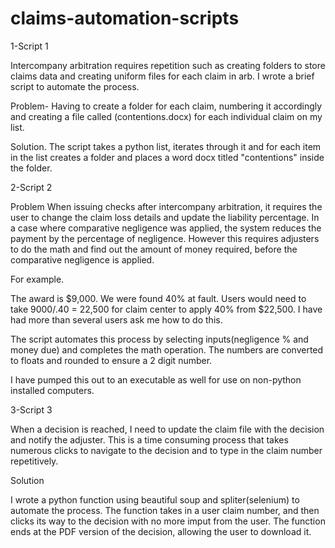 # claims-automation-scripts


1-Script 1

Intercompany arbitration requires repetition such as creating folders to store claims data and creating uniform files for each claim in arb. I wrote a brief script to automate the process. 

Problem- Having to create a folder for each claim, numbering it accordingly and creating a file called (contentions.docx) for each individual claim on my list. 

Solution. 
The script takes a python list, iterates through it and for each item in the list creates a folder and places a word docx titled "contentions" inside the folder. 

2-Script 2


Problem
When issuing checks after intercompany arbitration, it requires the user to change the claim loss details and update the liability percentage. In a case where comparative negligence was applied, the system reduces the payment by the percentage of negligence. However
this requires adjusters to do the math and find out the amount of money required, before the comparative negligence is applied. 

For example. 

The award is $9,000. We were found 40% at fault. 
Users would need to take 9000/.40 = 22,500 for claim center to apply 40% from $22,500. I have had more than several users ask me how to do this. 

The script automates this process by selecting inputs(negligence % and money due) and completes the math operation. 
The numbers are converted to floats and rounded to ensure a 2 digit number. 

I have pumped this out to an executable as well for use on non-python installed computers. 



3-Script 3


When a decision is reached, I need to update the claim file with the decision and notify the adjuster. This is a time consuming process that takes numerous clicks to navigate to the decision and to type in the claim number repetitively. 

Solution


I wrote a python function using beautiful soup and spliter(selenium) to automate the process. The function takes in a user claim number, and then clicks its way to the decision with no more imput from the user. The function ends at the PDF version of the decision, allowing the user to download it. 
